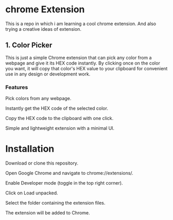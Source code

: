 # chrome Extension

This is a repo in which i am learning a cool chrome extension. And also trying a creative ideas of extension.

## 1. Color Picker
This is just a simple Chrome extension that can pick any color from a webpage and give it its HEX code instantly. By clicking once on the color you want, it will copy that color's HEX value to your clipboard for convenient use in any design or development work.

### Features

Pick colors from any webpage.

Instantly get the HEX code of the selected color.

Copy the HEX code to the clipboard with one click.

Simple and lightweight extension with a minimal UI.

# Installation

Download or clone this repository.

Open Google Chrome and navigate to chrome://extensions/.

Enable Developer mode (toggle in the top right corner).

Click on Load unpacked.

Select the folder containing the extension files.

The extension will be added to Chrome.

